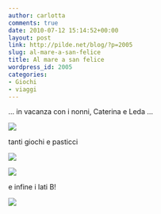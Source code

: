 ```yaml
---
author: carlotta
comments: true
date: 2010-07-12 15:14:52+00:00
layout: post
link: http://pilde.net/blog/?p=2005
slug: al-mare-a-san-felice
title: Al mare a san felice
wordpress_id: 2005
categories:
- Giochi
- viaggi
---
```


... in vacanza con i nonni, Caterina e Leda ...

![]({{baseurl}}/uploads/2010/07/bimbe1_blog.jpg)




tanti giochi e pasticci

![]({{baseurl}}/uploads/2010/09/torta.jpg)




![]({{baseurl}}/uploads/2010/09/pittura2.jpg)




e infine i lati B!

![]({{baseurl}}/uploads/2010/09/bimbe2_blog.jpg)



